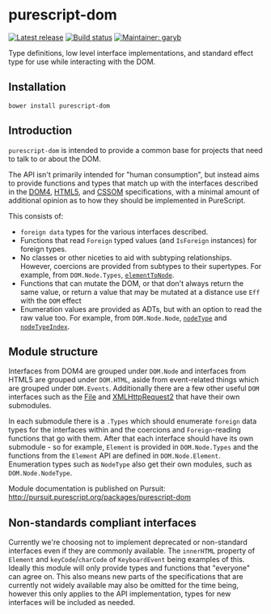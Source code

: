 # purescript-dom

[![Latest release](http://img.shields.io/github/release/purescript-web/purescript-dom.svg)](https://github.com/purescript-web/purescript-dom/releases)
[![Build status](https://travis-ci.org/purescript-web/purescript-dom.svg?branch=master)](https://travis-ci.org/purescript-web/purescript-dom)
[![Maintainer: garyb](https://img.shields.io/badge/maintainer-garyb-lightgrey.svg)](http://github.com/garyb)

Type definitions, low level interface implementations, and standard effect type for use while interacting with the DOM.

## Installation

```
bower install purescript-dom
```

## Introduction

`purescript-dom` is intended to provide a common base for projects that need to talk to or about the DOM.

The API isn't primarily intended for "human consumption", but instead aims to provide functions and types that match up with the interfaces described in the [DOM4](http://www.w3.org/TR/dom/), [HTML5](http://www.w3.org/TR/html5/), and [CSSOM](https://www.w3.org/TR/cssom-view-1/) specifications, with a minimal amount of additional opinion as to how they should be implemented in PureScript.

This consists of:
- `foreign data` types for the various interfaces described.
- Functions that read `Foreign` typed values (and `IsForeign` instances) for foreign types.
- No classes or other niceties to aid with subtyping relationships. However, coercions are provided from subtypes to their supertypes. For example, from `DOM.Node.Types`,  [`elementToNode`](https://github.com/purescript-web/purescript-dom/blob/master/docs/DOM/Node/Types.md#elementtonode).
- Functions that can mutate the DOM, or that don't always return the same value, or return a value that may be mutated at a distance use `Eff` with the `DOM` effect
- Enumeration values are provided as ADTs, but with an option to read the raw value too. For example, from `DOM.Node.Node`, [`nodeType`](https://github.com/purescript-web/purescript-dom/blob/master/docs/DOM/Node/Node.md#nodetype) and [`nodeTypeIndex`](https://github.com/purescript-web/purescript-dom/blob/master/docs/DOM/Node/Node.md#nodetypeindex).

## Module structure

Interfaces from DOM4 are grouped under `DOM.Node` and interfaces from HTML5 are grouped under `DOM.HTML`, aside from event-related things which are grouped under `DOM.Events`. Additionally there are a few other useful `DOM` interfaces such as the [File](http://www.w3.org/TR/FileAPI/) and [XMLHttpRequest2](http://www.w3.org/TR/XMLHttpRequest2/) that have their own submodules.

In each submodule there is a `.Types` which should enumerate `foreign` data types for the interfaces within and the coercions and `Foreign`-reading functions that go with them. After that each interface should have its own submodule - so for example, `Element` is provided in `DOM.Node.Types` and the functions from the `Element` API are defined in `DOM.Node.Element`. Enumeration types such as `NodeType` also get their own modules, such as `DOM.Node.NodeType`.

Module documentation is published on Pursuit: http://pursuit.purescript.org/packages/purescript-dom

## Non-standards compliant interfaces

Currently we're choosing not to implement deprecated or non-standard interfaces even if they are commonly available. The `innerHTML` property of  `Element` and `keyCode`/`charCode` of `KeyboardEvent` being examples of this. Ideally this module will only provide types and functions that "everyone" can agree on. This also means new parts of the specifications that are currently not widely available may also be omitted for the time being, however this only applies to the API implementation, types for new interfaces will be included as needed.
